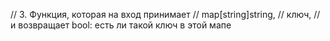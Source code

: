 // 3. Функция, которая на вход принимает
//   map[string]string,
//   ключ,
//  и возвращает bool: есть ли такой ключ в этой мапе
